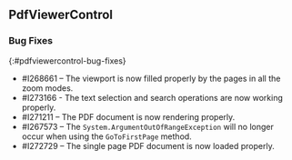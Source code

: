 ## PdfViewerControl

### Bug Fixes
{:#pdfviewercontrol-bug-fixes} 

* \#I268661 – The viewport is now filled properly by the pages in all the zoom modes.
* \#I273166 - The text selection and search operations are now working properly.
* \#I271211 – The PDF document is now rendering properly.
* \#I267573 – The `System.ArgumentOutOfRangeException` will no longer occur when using the `GoToFirstPage` method.
* \#I272729 – The single page PDF document is now loaded properly.